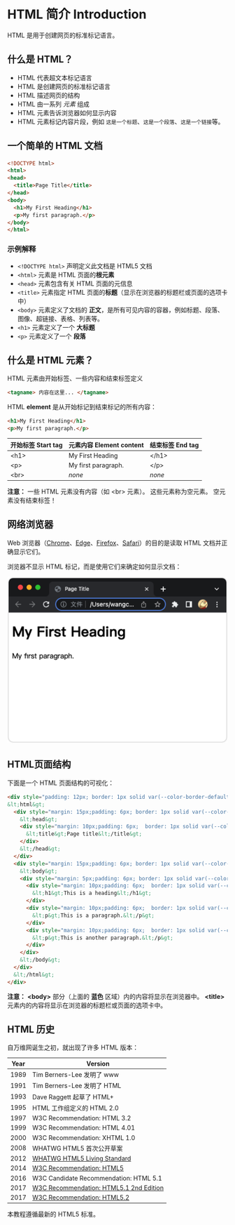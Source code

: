 HTML 简介 Introduction
===

HTML 是用于创建网页的标准标记语言。

## 什么是 HTML？

* HTML 代表超文本标记语言
* HTML 是创建网页的标准标记语言
* HTML 描述网页的结构
* HTML 由一系列 _元素_ 组成
* HTML 元素告诉浏览器如何显示内容
* HTML 元素标记内容片段，例如 `这是一个标题`、`这是一个段落`、`这是一个链接`等。

## 一个简单的 HTML 文档

```html idoc:preview:iframe
<!DOCTYPE html>
<html>
<head>
  <title>Page Title</title>
</head>
<body>
  <h1>My First Heading</h1>
  <p>My first paragraph.</p>
</body>
</html>
```

### 示例解释

* `<!DOCTYPE html>` 声明定义此文档是 HTML5 文档
* `<html>` 元素是 HTML 页面的**根元素**
* `<head>` 元素包含有关 HTML 页面的元信息
* `<title>` 元素指定 HTML 页面的**标题**（显示在浏览器的标题栏或页面的选项卡中）
* `<body>` 元素定义了文档的 **正文**，是所有可见内容的容器，例如标题、段落、图像、超链接、表格、列表等。
* `<h1>` 元素定义了一个 **大标题**
* `<p>` 元素定义了一个 **段落**

## 什么是 HTML 元素？

HTML 元素由开始标签、一些内容和结束标签定义

```html
<tagname> 内容在这里... </tagname>
```

HTML **element** 是从开始标记到结束标记的所有内容：

```html
<h1>My First Heading</h1>
<p>My first paragraph.</p>
```

| 开始标签 Start tag | 元素内容 Element content | 结束标签 End tag |
| --------- | ------------------- | ------- |
| \<h1>     | My First Heading    | \</h1>  |
| \<p>      | My first paragraph. | \</p>   |
| \<br>     | *none*              | *none*  |

**注意：** 一些 HTML 元素没有内容（如 \<br> 元素）。 这些元素称为空元素。 空元素没有结束标签！

## 网络浏览器

Web 浏览器（[Chrome](https://www.google.cn/chrome/index.html)、[Edge](https://www.microsoft.com/zh-cn/edge)、[Firefox](http://www.firefox.com.cn/)、[Safari](https://www.apple.com/safari/)）的目的是读取 HTML 文档并正确显示它们。

浏览器不显示 HTML 标记，而是使用它们来确定如何显示文档：

![View in Browser](../assets/chrome_first_example.png)
<!--rehype:style=max-width: 520px;-->

## HTML页面结构

下面是一个 HTML 页面结构的可视化：

```html idoc:preview
<div style="padding: 12px; border: 1px solid var(--color-border-default); background: var(--color-canvas-subtle);">
&lt;html&gt;
  <div style="margin: 15px;padding: 6px; border: 1px solid var(--color-border-default);">
    &lt;head&gt;
    <div style="margin: 10px;padding: 6px;  border: 1px solid var(--color-border-default);">
      &lt;title&gt;Page title&lt;/title&gt;
    </div>
    &lt;/head&gt;
  </div>
  <div style="margin: 15px;padding: 6px; border: 1px solid var(--color-border-default);">
    &lt;body&gt;
    <div style="margin: 5px;padding: 6px; border: 1px solid var(--color-border-default);background: var(--color-accent-fg);">
      <div style="margin: 10px;padding: 6px;  border: 1px solid var(--color-border-default);">
        &lt;h1&gt;This is a heading&lt;/h1&gt;
      </div>
      <div style="margin: 10px;padding: 6px;  border: 1px solid var(--color-border-default);">
        &lt;p&gt;This is a paragraph.&lt;/p&gt;
      </div>
      <div style="margin: 10px;padding: 6px;  border: 1px solid var(--color-border-default);">
        &lt;p&gt;This is another paragraph.&lt;/p&gt;
      </div>
    </div>
    &lt;/body&gt;
  </div>
  &lt;/html&gt;
</div>
```

**注意：** **\<body>** 部分（上面的 **蓝色**<!--rehype:style=color: blue;--> 区域）内的内容将显示在浏览器中。 **\<title>** 元素内的内容将显示在浏览器的标题栏或页面的选项卡中。

## HTML 历史

自万维网诞生之初，就出现了许多 HTML 版本：

| Year | Version                                                                 |
| ---- | ----------------------------------------------------------------------- |
| 1989 | Tim Berners-Lee 发明了 www                                            |
| 1991 | Tim Berners-Lee 发明了 HTML                                           |
| 1993 | Dave Raggett 起草了 HTML+                                              |
| 1995 | HTML 工作组定义的 HTML 2.0                                     |
| 1997 | W3C Recommendation: HTML 3.2                                            |
| 1999 | W3C Recommendation: HTML 4.01                                           |
| 2000 | W3C Recommendation: XHTML 1.0                                           |
| 2008 | WHATWG HTML5 首次公开草案                                         |
| 2012 | [WHATWG HTML5 Living Standard](http://whatwg.org/html/)                 |
| 2014 | [W3C Recommendation: HTML5](http://www.w3.org/TR/html5/)                |
| 2016 | W3C Candidate Recommendation: HTML 5.1                                  |
| 2017 | [W3C Recommendation: HTML5.1 2nd Edition](http://www.w3.org/TR/html51/) |
| 2017 | [W3C Recommendation: HTML5.2](http://www.w3.org/TR/html52/)             |

本教程遵循最新的 HTML5 标准。
